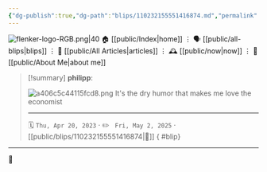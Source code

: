```yaml
---
{"dg-publish":true,"dg-path":"blips/110232155551416874.md","permalink":"/blips/110232155551416874/","title":"philipp on mastodon @ 2023-04-20","created":"2023-04-20T16:46:49","updated":"2025-05-02T08:50:43"}
---
```



<div class="transclusion internal-embed is-loaded"><div class="markdown-embed">




![flenker-logo-RGB.png|40](/img/user/attachments/flenker-logo-RGB.png)
🏠 [[public/Index\|home]]  ⋮ 🗣️ [[public/all-blips\|blips]] ⋮  📝 [[public/All Articles\|articles]]  ⋮ 🕰️ [[public/now\|now]] ⋮ 🪪 [[public/About Me\|about me]]


</div></div>


> [!summary] **philipp**:
>
> ![a406c5c44115fcd8.png](/img/user/attachments/a406c5c44115fcd8.png)
> It's the dry humor that makes me love the economist
> - - -
>
> 🗓️ <code>Thu, Apr 20, 2023</code>  · ✏️ <code> Fri, May 2, 2025</code>  · [[public/blips/110232155551416874\|🔗]]
{ #blip}


- - -

 👾
